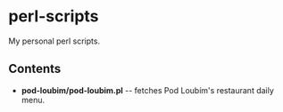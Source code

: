 # perl-scripts
My personal perl scripts.

## Contents
* **pod-loubim/pod-loubim.pl** -- fetches Pod Loubím's restaurant daily menu.
